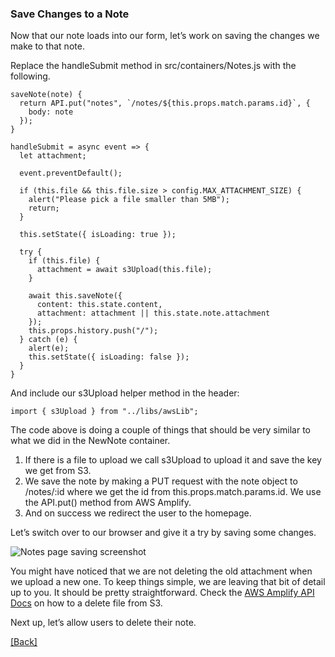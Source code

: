 ### **Save Changes to a Note**
Now that our note loads into our form, let’s work on saving the changes we make to that note.

Replace the handleSubmit method in src/containers/Notes.js with the following.

```
saveNote(note) {
  return API.put("notes", `/notes/${this.props.match.params.id}`, {
    body: note
  });
}

handleSubmit = async event => {
  let attachment;

  event.preventDefault();

  if (this.file && this.file.size > config.MAX_ATTACHMENT_SIZE) {
    alert("Please pick a file smaller than 5MB");
    return;
  }

  this.setState({ isLoading: true });

  try {
    if (this.file) {
      attachment = await s3Upload(this.file);
    }

    await this.saveNote({
      content: this.state.content,
      attachment: attachment || this.state.note.attachment
    });
    this.props.history.push("/");
  } catch (e) {
    alert(e);
    this.setState({ isLoading: false });
  }
}
```

And include our s3Upload helper method in the header:

```
import { s3Upload } from "../libs/awsLib";
```

The code above is doing a couple of things that should be very similar to what we did in the NewNote container.

1. If there is a file to upload we call s3Upload to upload it and save the key we get from S3.
2. We save the note by making a PUT request with the note object to /notes/:id where we get the id from this.props.match.params.id. We use the API.put() method from AWS Amplify.
3. And on success we redirect the user to the homepage.

Let’s switch over to our browser and give it a try by saving some changes.

![Notes page saving screenshot](https://d33wubrfki0l68.cloudfront.net/2f02fc5d66a76fa102f46e31f1b2243e39bd4dee/b091d/assets/notes-page-saving.png)

You might have noticed that we are not deleting the old attachment when we upload a new one. To keep things simple, we are leaving that bit of detail up to you. It should be pretty straightforward. Check the [AWS Amplify API Docs](https://aws.github.io/aws-amplify/api/classes/storageclass.html#remove) on how to a delete file from S3.

Next up, let’s allow users to delete their note.


[[Back]](https://github.com/jspHansen/serverless-react-aws)
